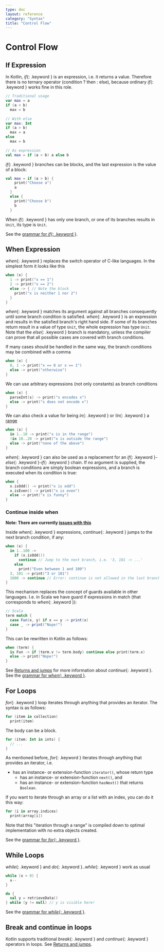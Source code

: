 ```yaml
---
type: doc
layout: reference
category: "Syntax"
title: "Control Flow"
---
```


# Control Flow

## If Expression

In Kotlin, *if*{: .keyword } is an expression, i.e. it returns a value.
Therefore there is no ternary operator (condition ? then : else), because ordinary *if*{: .keyword } works fine in this role.

``` kotlin
// Traditional usage 
var max = a 
if (a < b) 
  max = b 
 
// With else 
var max: Int
if (a > b) 
  max = a 
else 
  max = b 
 
// As expression 
val max = if (a > b) a else b
```

*if*{: .keyword } branches can be blocks, and the last expression is the value of a block:

``` kotlin
val max = if (a > b) { 
    print("Choose a") 
    a 
  } 
  else { 
    print("Choose b") 
    b 
  }
```

When *if*{: .keyword } has only one branch, or one of its branches results in `Unit`, its type is `Unit`.

See the [grammar for *if*{: .keyword }](grammar.html#if).

## When Expression

*when*{: .keyword } replaces the switch operator of C-like languages. In the simplest form it looks like this

``` kotlin
when (x) {
  1 -> print("x == 1")
  2 -> print("x == 2")
  else -> { // Note the block
    print("x is neither 1 nor 2")
  }
}
```

*when*{: .keyword } matches its argument against all branches consequently until some branch condition is satisfied.
*when*{: .keyword } is an expression and results in the satisfied branch's right hand side.
If some of its branches return result in a value of type `Unit`, the whole expression has type `Unit`.
Note that the *else*{: .keyword } branch is mandatory, unless the compiler can prove that all possible cases are covered with branch conditions.

If many cases should be handled in the same way, the branch conditions may be combined with a comma

``` kotlin
when (x) {
  0, 1 -> print("x == 0 or x == 1")
  else -> print("otherwise")
}
```

We can use arbitrary expressions (not only constants) as branch conditions

``` kotlin
when (x) {
  parseInt(s) -> print("s encodes x")
  else -> print("s does not encode x")
}
```

We can also check a value for being *in*{: .keyword } or *!in*{: .keyword } a [range](ranges.html)

``` kotlin
when (x) {
  in 1..10 -> print("x is in the range")
  !in 10..20 -> print("x is outside the range")
  else -> print("none of the above")
}
```

*when*{: .keyword } can also be used as a replacement for an *if*{: .keyword }-*else*{: .keyword }-*if*{: .keyword } chain.
If no argument is supplied, the branch conditions are simply boolean expressions, and a branch is executed when its condition is true:

``` kotlin
when {
  x.isOdd() -> print("x is odd")
  x.isEven() -> print("x is even")
  else -> print("x is funny")
}
```


### Continue inside when

**Note: There are currently [issues with this](http://youtrack.jetbrains.com/issue/KT-771)**

Inside *when*{: .keyword } expressions, *continue*{: .keyword } jumps to the next branch condition, if any:

``` kotlin
when (x) {
  in 1..100 ->
    if (x.isOdd())
      continue // Jump to the next branch, i.e. '3, 101 -> ...'
    else
      print("Even between 1 and 100")
  3, 101 -> print("3 or 101")
  1000 -> continue // Error: continue is not allowed in the last branch
}
```

This mechanism replaces the concept of guards available in other languages.
I.e. in Scala we have guard if expressions in match (that corresponds to *when*{: .keyword }):

``` scala
// Scala
term match {
  case Fun(x, y) if x == y -> print(x)
  case _ -> print("Nope!")
}
```

This can be rewritten in Kotlin as follows:

``` kotlin
when (term) {
  is Fun -> if (term.v != term.body) continue else print(term.x)
  else -> print("Nope!")
}
```

See [Returns and jumps](returns.html) for more information about *continue*{: .keyword }.
See the [grammar for *when*{: .keyword }](grammar.html#when).

## For Loops

*for*{: .keyword } loop iterates through anything that provides an iterator. The syntax is as follows:

``` kotlin
for (item in collection)
  print(item)
```

The body can be a block.

``` kotlin
for (item: Int in ints) {
  // ...
}
```

As mentioned before, *for*{: .keyword } iterates through anything that provides an iterator, i.e.

* has an instance- or extension-function `iterator()`, whose return type
  * has an instance- or extension-function `next()`, and
  * has an instance- or extension-function `hasNext()` that returns `Boolean`.

If you want to iterate through an array or a list with an index, you can do it this way:

``` kotlin
for (i in array.indices)
  print(array[i])
```

Note that this "iteration through a range" is compiled down to optimal implementation with no extra objects created.

See the [grammar for *for*{: .keyword }](grammar.html#for).

## While Loops

*while*{: .keyword } and *do*{: .keyword }..*while*{: .keyword } work as usual

``` kotlin
while (x > 0) {
  x--
}

do {
  val y = retrieveData()
} while (y != null) // y is visible here!
```

See the [grammar for *while*{: .keyword }](grammar.html#while).

## Break and continue in loops

Kotlin supports traditional *break*{: .keyword } and *continue*{: .keyword } operators in loops. See [Returns and jumps](returns.html).



